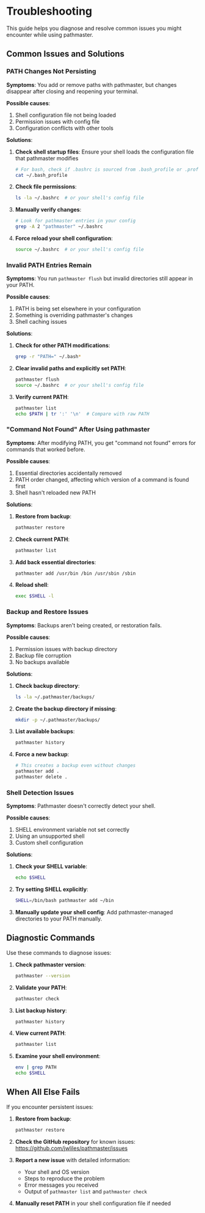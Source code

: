 # Troubleshooting

This guide helps you diagnose and resolve common issues you might encounter while using pathmaster.

## Common Issues and Solutions

### PATH Changes Not Persisting

**Symptoms**: You add or remove paths with pathmaster, but changes disappear after closing and reopening your terminal.

**Possible causes**:
1. Shell configuration file not being loaded
2. Permission issues with config file
3. Configuration conflicts with other tools

**Solutions**:
1. **Check shell startup files**: Ensure your shell loads the configuration file that pathmaster modifies
   ```bash
   # For bash, check if .bashrc is sourced from .bash_profile or .profile
   cat ~/.bash_profile
   ```

2. **Check file permissions**:
   ```bash
   ls -la ~/.bashrc  # or your shell's config file
   ```

3. **Manually verify changes**:
   ```bash
   # Look for pathmaster entries in your config
   grep -A 2 "pathmaster" ~/.bashrc
   ```

4. **Force reload your shell configuration**:
   ```bash
   source ~/.bashrc  # or your shell's config file
   ```

### Invalid PATH Entries Remain

**Symptoms**: You run `pathmaster flush` but invalid directories still appear in your PATH.

**Possible causes**:
1. PATH is being set elsewhere in your configuration
2. Something is overriding pathmaster's changes
3. Shell caching issues

**Solutions**:
1. **Check for other PATH modifications**:
   ```bash
   grep -r "PATH=" ~/.bash*
   ```

2. **Clear invalid paths and explicitly set PATH**:
   ```bash
   pathmaster flush
   source ~/.bashrc  # or your shell's config file
   ```

3. **Verify current PATH**:
   ```bash
   pathmaster list
   echo $PATH | tr ':' '\n'  # Compare with raw PATH
   ```

### "Command Not Found" After Using pathmaster

**Symptoms**: After modifying PATH, you get "command not found" errors for commands that worked before.

**Possible causes**:
1. Essential directories accidentally removed
2. PATH order changed, affecting which version of a command is found first
3. Shell hasn't reloaded new PATH

**Solutions**:
1. **Restore from backup**:
   ```bash
   pathmaster restore
   ```

2. **Check current PATH**:
   ```bash
   pathmaster list
   ```

3. **Add back essential directories**:
   ```bash
   pathmaster add /usr/bin /bin /usr/sbin /sbin
   ```

4. **Reload shell**:
   ```bash
   exec $SHELL -l
   ```

### Backup and Restore Issues

**Symptoms**: Backups aren't being created, or restoration fails.

**Possible causes**:
1. Permission issues with backup directory
2. Backup file corruption
3. No backups available

**Solutions**:
1. **Check backup directory**:
   ```bash
   ls -la ~/.pathmaster/backups/
   ```

2. **Create the backup directory if missing**:
   ```bash
   mkdir -p ~/.pathmaster/backups/
   ```

3. **List available backups**:
   ```bash
   pathmaster history
   ```

4. **Force a new backup**:
   ```bash
   # This creates a backup even without changes
   pathmaster add .
   pathmaster delete .
   ```

### Shell Detection Issues

**Symptoms**: Pathmaster doesn't correctly detect your shell.

**Possible causes**:
1. SHELL environment variable not set correctly
2. Using an unsupported shell
3. Custom shell configuration

**Solutions**:
1. **Check your SHELL variable**:
   ```bash
   echo $SHELL
   ```

2. **Try setting SHELL explicitly**:
   ```bash
   SHELL=/bin/bash pathmaster add ~/bin
   ```

3. **Manually update your shell config**:
   Add pathmaster-managed directories to your PATH manually.

## Diagnostic Commands

Use these commands to diagnose issues:

1. **Check pathmaster version**:
   ```bash
   pathmaster --version
   ```

2. **Validate your PATH**:
   ```bash
   pathmaster check
   ```

3. **List backup history**:
   ```bash
   pathmaster history
   ```

4. **View current PATH**:
   ```bash
   pathmaster list
   ```

5. **Examine your shell environment**:
   ```bash
   env | grep PATH
   echo $SHELL
   ```

## When All Else Fails

If you encounter persistent issues:

1. **Restore from backup**:
   ```bash
   pathmaster restore
   ```

2. **Check the GitHub repository** for known issues:
   https://github.com/jwliles/pathmaster/issues

3. **Report a new issue** with detailed information:
   - Your shell and OS version
   - Steps to reproduce the problem
   - Error messages you received
   - Output of `pathmaster list` and `pathmaster check`

4. **Manually reset PATH** in your shell configuration file if needed
